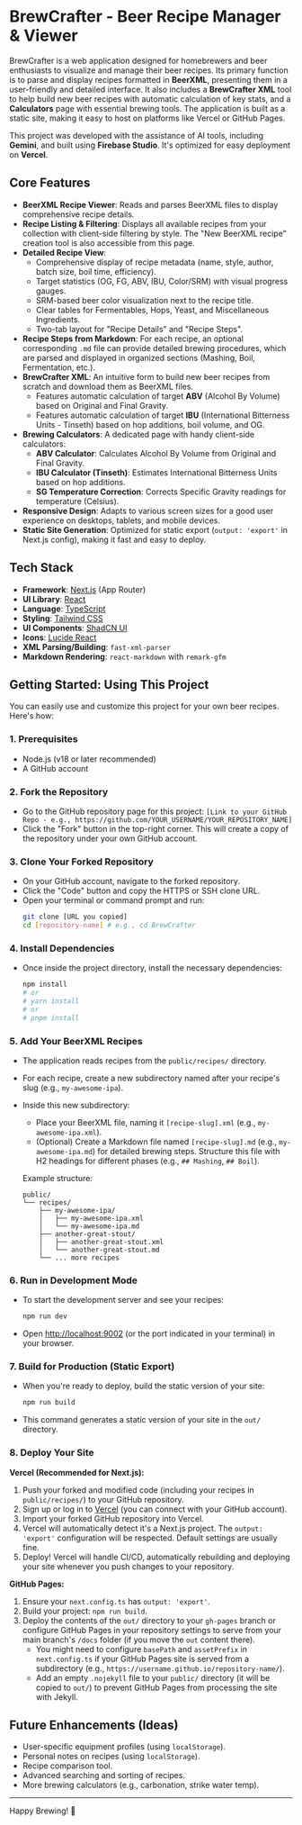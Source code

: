 # BrewCrafter - Beer Recipe Manager & Viewer

BrewCrafter is a web application designed for homebrewers and beer enthusiasts to visualize and manage their beer recipes. Its primary function is to parse and display recipes formatted in **BeerXML**, presenting them in a user-friendly and detailed interface. It also includes a **BrewCrafter XML** tool to help build new beer recipes with automatic calculation of key stats, and a **Calculators** page with essential brewing tools. The application is built as a static site, making it easy to host on platforms like Vercel or GitHub Pages.

This project was developed with the assistance of AI tools, including **Gemini**, and built using **Firebase Studio**. It's optimized for easy deployment on **Vercel**.

## Core Features

*   **BeerXML Recipe Viewer**: Reads and parses BeerXML files to display comprehensive recipe details.
*   **Recipe Listing & Filtering**: Displays all available recipes from your collection with client-side filtering by style. The "New BeerXML recipe" creation tool is also accessible from this page.
*   **Detailed Recipe View**:
    *   Comprehensive display of recipe metadata (name, style, author, batch size, boil time, efficiency).
    *   Target statistics (OG, FG, ABV, IBU, Color/SRM) with visual progress gauges.
    *   SRM-based beer color visualization next to the recipe title.
    *   Clear tables for Fermentables, Hops, Yeast, and Miscellaneous Ingredients.
    *   Two-tab layout for "Recipe Details" and "Recipe Steps".
*   **Recipe Steps from Markdown**: For each recipe, an optional corresponding `.md` file can provide detailed brewing procedures, which are parsed and displayed in organized sections (Mashing, Boil, Fermentation, etc.).
*   **BrewCrafter XML**: An intuitive form to build new beer recipes from scratch and download them as BeerXML files.
    *   Features automatic calculation of target **ABV** (Alcohol By Volume) based on Original and Final Gravity.
    *   Features automatic calculation of target **IBU** (International Bitterness Units - Tinseth) based on hop additions, boil volume, and OG.
*   **Brewing Calculators**: A dedicated page with handy client-side calculators:
    *   **ABV Calculator**: Calculates Alcohol By Volume from Original and Final Gravity.
    *   **IBU Calculator (Tinseth)**: Estimates International Bitterness Units based on hop additions.
    *   **SG Temperature Correction**: Corrects Specific Gravity readings for temperature (Celsius).
*   **Responsive Design**: Adapts to various screen sizes for a good user experience on desktops, tablets, and mobile devices.
*   **Static Site Generation**: Optimized for static export (`output: 'export'` in Next.js config), making it fast and easy to deploy.

## Tech Stack

*   **Framework**: [Next.js](https://nextjs.org/) (App Router)
*   **UI Library**: [React](https://reactjs.org/)
*   **Language**: [TypeScript](https://www.typescriptlang.org/)
*   **Styling**: [Tailwind CSS](https://tailwindcss.com/)
*   **UI Components**: [ShadCN UI](https://ui.shadcn.com/)
*   **Icons**: [Lucide React](https://lucide.dev/)
*   **XML Parsing/Building**: `fast-xml-parser`
*   **Markdown Rendering**: `react-markdown` with `remark-gfm`

## Getting Started: Using This Project

You can easily use and customize this project for your own beer recipes. Here's how:

### 1. Prerequisites

*   Node.js (v18 or later recommended)
*   A GitHub account

### 2. Fork the Repository

*   Go to the GitHub repository page for this project: `[Link to your GitHub Repo - e.g., https://github.com/YOUR_USERNAME/YOUR_REPOSITORY_NAME]`
*   Click the "Fork" button in the top-right corner. This will create a copy of the repository under your own GitHub account.

### 3. Clone Your Forked Repository

*   On your GitHub account, navigate to the forked repository.
*   Click the "Code" button and copy the HTTPS or SSH clone URL.
*   Open your terminal or command prompt and run:
    ```bash
    git clone [URL you copied]
    cd [repository-name] # e.g., cd BrewCrafter
    ```

### 4. Install Dependencies

*   Once inside the project directory, install the necessary dependencies:
    ```bash
    npm install
    # or
    # yarn install
    # or
    # pnpm install
    ```

### 5. Add Your BeerXML Recipes

*   The application reads recipes from the `public/recipes/` directory.
*   For each recipe, create a new subdirectory named after your recipe's slug (e.g., `my-awesome-ipa`).
*   Inside this new subdirectory:
    *   Place your BeerXML file, naming it `[recipe-slug].xml` (e.g., `my-awesome-ipa.xml`).
    *   (Optional) Create a Markdown file named `[recipe-slug].md` (e.g., `my-awesome-ipa.md`) for detailed brewing steps. Structure this file with H2 headings for different phases (e.g., `## Mashing`, `## Boil`).

    Example structure:
    ```
    public/
    └── recipes/
        ├── my-awesome-ipa/
        │   ├── my-awesome-ipa.xml
        │   └── my-awesome-ipa.md
        ├── another-great-stout/
        │   ├── another-great-stout.xml
        │   └── another-great-stout.md
        └── ... more recipes
    ```

### 6. Run in Development Mode

*   To start the development server and see your recipes:
    ```bash
    npm run dev
    ```
*   Open [http://localhost:9002](http://localhost:9002) (or the port indicated in your terminal) in your browser.

### 7. Build for Production (Static Export)

*   When you're ready to deploy, build the static version of your site:
    ```bash
    npm run build
    ```
*   This command generates a static version of your site in the `out/` directory.

### 8. Deploy Your Site

**Vercel (Recommended for Next.js):**

1.  Push your forked and modified code (including your recipes in `public/recipes/`) to your GitHub repository.
2.  Sign up or log in to [Vercel](https://vercel.com/) (you can connect with your GitHub account).
3.  Import your forked GitHub repository into Vercel.
4.  Vercel will automatically detect it's a Next.js project. The `output: 'export'` configuration will be respected. Default settings are usually fine.
5.  Deploy! Vercel will handle CI/CD, automatically rebuilding and deploying your site whenever you push changes to your repository.

**GitHub Pages:**

1.  Ensure your `next.config.ts` has `output: 'export'`.
2.  Build your project: `npm run build`.
3.  Deploy the contents of the `out/` directory to your `gh-pages` branch or configure GitHub Pages in your repository settings to serve from your main branch's `/docs` folder (if you move the `out` content there).
    *   You might need to configure `basePath` and `assetPrefix` in `next.config.ts` if your GitHub Pages site is served from a subdirectory (e.g., `https://username.github.io/repository-name/`).
    *   Add an empty `.nojekyll` file to your `public/` directory (it will be copied to `out/`) to prevent GitHub Pages from processing the site with Jekyll.

## Future Enhancements (Ideas)

*   User-specific equipment profiles (using `localStorage`).
*   Personal notes on recipes (using `localStorage`).
*   Recipe comparison tool.
*   Advanced searching and sorting of recipes.
*   More brewing calculators (e.g., carbonation, strike water temp).

---

Happy Brewing! 🍻
